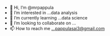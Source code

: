 - 👋 Hi, I’m @mrpappula
- 👀 I’m interested in ...data analysis
- 🌱 I’m currently learning ...data science
- 💞️ I’m looking to collaborate on ...
- 📫 How to reach me ...pappulasai3@gmail.com

<!---
mrpappula/mrpappula is a ✨ special ✨ repository because its `README.md` (this file) appears on your GitHub profile.
You can click the Preview link to take a look at your changes.
--->
